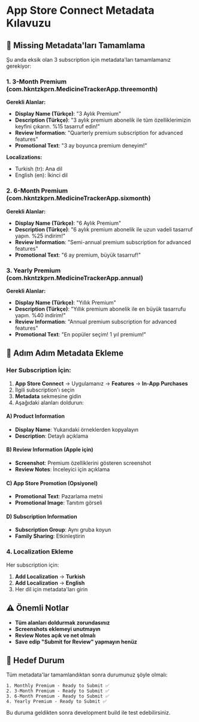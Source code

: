 # App Store Connect Metadata Kılavuzu

## 🎯 Missing Metadata'ları Tamamlama

Şu anda eksik olan 3 subscription için metadata'ları tamamlamanız gerekiyor:

### 1. 3-Month Premium (com.hkntzkprn.MedicineTrackerApp.threemonth)

**Gerekli Alanlar:**
- **Display Name (Türkçe)**: "3 Aylık Premium"
- **Description (Türkçe)**: "3 aylık premium abonelik ile tüm özelliklerimizin keyfini çıkarın. %15 tasarruf edin!"
- **Review Information**: "Quarterly premium subscription for advanced features"
- **Promotional Text**: "3 ay boyunca premium deneyim!"

**Localizations:**
- Turkish (tr): Ana dil
- English (en): İkinci dil

### 2. 6-Month Premium (com.hkntzkprn.MedicineTrackerApp.sixmonth)

**Gerekli Alanlar:**
- **Display Name (Türkçe)**: "6 Aylık Premium"
- **Description (Türkçe)**: "6 aylık premium abonelik ile uzun vadeli tasarruf yapın. %25 indirim!"
- **Review Information**: "Semi-annual premium subscription for advanced features"
- **Promotional Text**: "6 ay premium, büyük tasarruf!"

### 3. Yearly Premium (com.hkntzkprn.MedicineTrackerApp.annual)

**Gerekli Alanlar:**
- **Display Name (Türkçe)**: "Yıllık Premium"
- **Description (Türkçe)**: "Yıllık premium abonelik ile en büyük tasarrufu yapın. %40 indirim!"
- **Review Information**: "Annual premium subscription for advanced features"
- **Promotional Text**: "En popüler seçim! 1 yıl premium!"

## 📝 Adım Adım Metadata Ekleme

### Her Subscription İçin:

1. **App Store Connect** → Uygulamanız → **Features** → **In-App Purchases**
2. İlgili subscription'ı seçin
3. **Metadata** sekmesine gidin
4. Aşağıdaki alanları doldurun:

#### A) Product Information
- **Display Name**: Yukarıdaki örneklerden kopyalayın
- **Description**: Detaylı açıklama

#### B) Review Information (Apple için)
- **Screenshot**: Premium özelliklerini gösteren screenshot
- **Review Notes**: İnceleyici için açıklama

#### C) App Store Promotion (Opsiyonel)
- **Promotional Text**: Pazarlama metni
- **Promotional Image**: Tanıtım görseli

#### D) Subscription Information
- **Subscription Group**: Aynı gruba koyun
- **Family Sharing**: Etkinleştirin

### 4. Localization Ekleme

Her subscription için:
1. **Add Localization** → **Turkish**
2. **Add Localization** → **English**
3. Her dil için metadata'ları girin

## ⚠️ Önemli Notlar

- **Tüm alanları doldurmak zorundasınız**
- **Screenshots eklemeyi unutmayın**
- **Review Notes açık ve net olmalı**
- **Save edip "Submit for Review" yapmayın henüz**

## 🎯 Hedef Durum

Tüm metadata'lar tamamlandıktan sonra durumunuz şöyle olmalı:

```
1. Monthly Premium - Ready to Submit ✅
2. 3-Month Premium - Ready to Submit ✅
3. 6-Month Premium - Ready to Submit ✅  
4. Yearly Premium - Ready to Submit ✅
```

Bu duruma geldikten sonra development build ile test edebilirsiniz.
